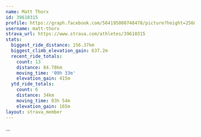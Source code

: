 ```yaml
---
name: Matt Thorx
id: 39610315
profile: https://graph.facebook.com/564195000748478/picture?height=256&width=256
username: matt-thorx
strava_url: https://www.strava.com/athletes/39610315
stats:
  biggest_ride_distance: 156.37km
  biggest_climb_elevation_gain: 637.2m
  recent_ride_totals:
    count: 13
    distance: 84.78km
    moving_time: '09h 33m'
    elevation_gain: 415m
  ytd_ride_totals:
    count: 6
    distance: 34km
    moving_time: 03h 54m
    elevation_gain: 165m
layout: strava_member
--- 
```

...
